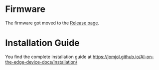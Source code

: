 # Firmware
The firmware got moved to the [Release page](https://github.com/jomjol/AI-on-the-edge-device/releases).

# Installation Guide

You find the complete installation guide at https://jomjol.github.io/AI-on-the-edge-device-docs/Installation/

